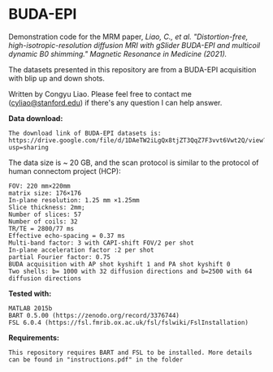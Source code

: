 # BUDA-EPI

Demonstration code for the MRM paper,  *Liao, C., et al. "Distortion-free, high-isotropic-resolution diffusion MRI with gSlider BUDA-EPI and multicoil dynamic B0 shimming." Magnetic Resonance in Medicine (2021).*

The datasets presented in this repository are from a BUDA-EPI acquisition with blip up and down shots. 

Written by Congyu Liao. Please feel free to contact me (cyliao@stanford.edu) if there's any question I can help answer.

**Data download:**
```
The download link of BUDA-EPI datasets is: https://drive.google.com/file/d/1DAeTW2iLgQx8tjZT3QqZ7F3vvt6Vwt2Q/view?usp=sharing
```
The data size is ~ 20 GB, and the scan protocol is similar to the protocol of human connectom project (HCP):
```
FOV: 220 mm×220mm
matrix size: 176×176
In-plane resolution: 1.25 mm ×1.25mm
Slice thickness: 2mm; 
Number of slices: 57
Number of coils: 32
TR/TE = 2800/77 ms
Effective echo-spacing = 0.37 ms
Multi-band factor: 3 with CAPI-shift FOV/2 per shot
In-plane acceleration factor :2 per shot
partial Fourier factor: 0.75
BUDA acquisition with AP shot kyshift 1 and PA shot kyshift 0
Two shells: b= 1000 with 32 diffusion directions and b=2500 with 64 diffusion directions
```
**Tested with:**

    MATLAB 2015b
    BART 0.5.00 (https://zenodo.org/record/3376744)
    FSL 6.0.4 (https://fsl.fmrib.ox.ac.uk/fsl/fslwiki/FslInstallation)

**Requirements:**

    This repository requires BART and FSL to be installed. More details can be found in "instructions.pdf" in the folder
    
    



